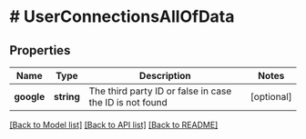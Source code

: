 # # UserConnectionsAllOfData

## Properties

Name | Type | Description | Notes
------------ | ------------- | ------------- | -------------
**google** | **string** | The third party ID or false in case the ID is not found | [optional]

[[Back to Model list]](../../README.md#models) [[Back to API list]](../../README.md#endpoints) [[Back to README]](../../README.md)

